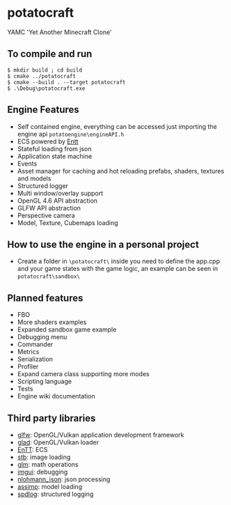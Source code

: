 # potatocraft
YAMC 'Yet Another Minecraft Clone'

## To compile and run
```
$ mkdir build ; cd build
$ cmake ../potatocraft
$ cmake --build . --target potatocraft
$ .\Debug\potatocraft.exe 
```

## Engine Features

- Self contained engine, everything can be accessed just importing the engine api `potatoengine\engineAPI.h`
- ECS powered by [Entt](https://github.com/skypjack/entt)
- Stateful loading from json
- Application state machine
- Events
- Asset manager for caching and hot reloading prefabs, shaders, textures and models
- Structured logger
- Multi window/overlay support
- OpenGL 4.6 API abstraction
- GLFW API abstraction
- Perspective camera
- Model, Texture, Cubemaps loading

## How to use the engine in a personal project

- Create a folder in `\potatocraft\` inside you need to define the app.cpp and your game states with the game logic,
an example can be seen in `potatocraft\sandbox\`

## Planned features

- FBO
- More shaders examples
- Expanded sandbox game example
- Debugging menu
- Commander
- Metrics
- Serialization
- Profiler
- Expand camera class supporting more modes
- Scripting language
- Tests
- Engine wiki documentation

## Third party libraries

- [glfw](https://github.com/glfw/glfw): OpenGL/Vulkan application development framework
- [glad](https://github.com/Dav1dde/glad): OpenGL/Vulkan loader
- [EnTT](https://github.com/skypjack/entt): ECS
- [stb](https://github.com/nothings/stb): image loading
- [glm](https://github.com/g-truc/glm): math operations
- [imgui](https://github.com/ocornut/imgui): debugging
- [nlohmann_json](https://github.com/nlohmann/json): json processing
- [assimp](https://github.com/assimp/assimp): model loading
- [spdlog](https://github.com/gabime/spdlog): structured logging